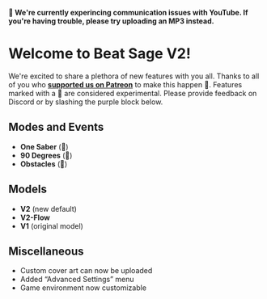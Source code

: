 **🚨 We're currently experincing communication issues with YouTube. If you're having trouble, please try uploading an MP3 instead.**

# Welcome to Beat Sage V2!

We're excited to share a plethora of new features with you all. Thanks to all of you who **[supported us on Patreon](https://www.patreon.com/beatsage)** to make this happen 💟. Features marked with a 🧪 are considered experimental. Please provide feedback on Discord or by slashing the purple block below.

## Modes and Events
* **One Saber** (🧪)
* **90 Degrees** (🧪)
* **Obstacles** (🧪)

## Models
* **V2** (new default)
* **V2-Flow**
* **V1** (original model)

## Miscellaneous
* Custom cover art can now be uploaded
* Added “Advanced Settings” menu
* Game environment now customizable
